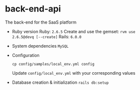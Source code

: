 # back-end-api
The back-end for the SaaS platform

* Ruby version
  Ruby: `2.6.5`
  Create and use the gemset: `rvm use 2.6.5@devq [--create]`
  Rails: `6.0.0`

* System dependencies
  `MySQL`

* Configuration
  ```
  cp config/samples/local_env.yml config
  ```
  Update `config/local_env.yml` with your corresponding values

* Database creation & initialization
  `rails db:setup`
